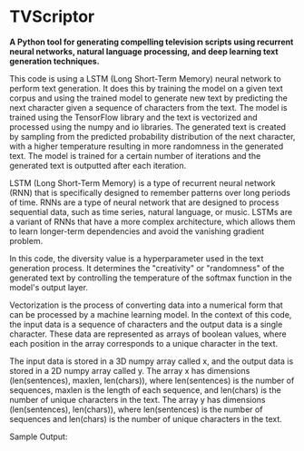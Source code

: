 # TVScriptor
**A Python tool for generating compelling television scripts using recurrent neural networks, natural language processing, and deep learning text generation techniques.**

This code is using a LSTM (Long Short-Term Memory) neural network to perform text generation. It does this by training the model on a given text corpus and using the trained model to generate new text by predicting the next character given a sequence of characters from the text. The model is trained using the TensorFlow library and the text is vectorized and processed using the numpy and io libraries. The generated text is created by sampling from the predicted probability distribution of the next character, with a higher temperature resulting in more randomness in the generated text. The model is trained for a certain number of iterations and the generated text is outputted after each iteration.


LSTM (Long Short-Term Memory) is a type of recurrent neural network (RNN) that is specifically designed to remember patterns over long periods of time. RNNs are a type of neural network that are designed to process sequential data, such as time series, natural language, or music. LSTMs are a variant of RNNs that have a more complex architecture, which allows them to learn longer-term dependencies and avoid the vanishing gradient problem.

In this code, the diversity value is a hyperparameter used in the text generation process. It determines the "creativity" or "randomness" of the generated text by controlling the temperature of the softmax function in the model's output layer.


Vectorization is the process of converting data into a numerical form that can be processed by a machine learning model. In the context of this code, the input data is a sequence of characters and the output data is a single character. These data are represented as arrays of boolean values, where each position in the array corresponds to a unique character in the text.

The input data is stored in a 3D numpy array called x, and the output data is stored in a 2D numpy array called y. The array x has dimensions (len(sentences), maxlen, len(chars)), where len(sentences) is the number of sequences, maxlen is the length of each sequence, and len(chars) is the number of unique characters in the text. The array y has dimensions (len(sentences), len(chars)), where len(sentences) is the number of sequences and len(chars) is the number of unique characters in the text.

Sample Output:

